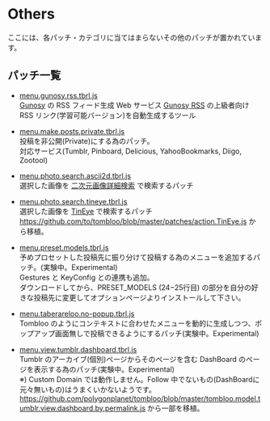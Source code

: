 # Others

ここには、各パッチ・カテゴリに当てはまらないその他のパッチが置かれています。

## パッチ一覧

* [menu.gunosy.rss.tbrl.js](https://raw.github.com/YungSang/patches-for-taberareloo/master/others/menu.gunosy.rss.tbrl.js)  
	[Gunosy](http://gunosy.com) の RSS フィード生成 Web サービス [Gunosy RSS](http://dai-shi.github.io/gunosy-rss/) の上級者向け RSS リンク(学習可能バージョン)を自動生成するツール

* [menu.make.posts.private.tbrl.js](https://raw.github.com/YungSang/patches-for-taberareloo/master/others/menu.make.posts.private.tbrl.js)  
	投稿を非公開(Private)にする為のパッチ。  
	対応サービス(Tumblr, Pinboard, Delicious, YahooBookmarks, Diigo, Zootool)

* [menu.photo.search.ascii2d.tbrl.js](https://raw.github.com/YungSang/patches-for-taberareloo/master/others/menu.photo.search.ascii2d.tbrl.js)  
	選択した画像を [二次元画像詳細検索](http://www.ascii2d.net/imagesearch) で検索するパッチ

* [menu.photo.search.tineye.tbrl.js](https://raw.github.com/YungSang/patches-for-taberareloo/master/others/menu.photo.search.tineye.tbrl.js)  
	選択した画像を [TinEye](http://www.tineye.com) で検索するパッチ
	https://github.com/to/tombloo/blob/master/patches/action.TinEye.js から移植。

* [menu.preset.models.tbrl.js](https://raw.github.com/YungSang/patches-for-taberareloo/master/others/menu.preset.models.tbrl.js)  
	予めプロセットした投稿先に振り分けて投稿する為のメニューを追加するパッチ。(実験中。Experimental)  
	Gestures と KeyConfig との連携も追加。  
	ダウンロードしてから、PRESET_MODELS (24−25行目) の部分を自分の好きな投稿先に変更してオプションページよりインストールして下さい。

* [menu.taberareloo.no-popup.tbrl.js](https://raw.github.com/YungSang/patches-for-taberareloo/master/others/menu.taberareloo.no-popup.tbrl.js)  
	Tombloo のようにコンテキストに合わせたメニューを動的に生成しつつ、ポップアップ画面無しで投稿できるようにするパッチ(実験中。Experimental)

* [menu.view.tumblr.dashboard.tbrl.js](https://raw.github.com/YungSang/patches-for-taberareloo/master/others/menu.view.tumblr.dashboard.tbrl.js)  
	Tumblr のアーカイブ(個別)ページからそのページを含む DashBoard のページを表示する為のパッチ(実験中。Experimental)  
	※) Custom Domain では動作しません。Follow 中でないもの(DashBoardに元々無いもの)はうまくいかないようです。  
	https://github.com/polygonplanet/tombloo/blob/master/tombloo.model.tumblr.view.dashboard.by.permalink.js から一部を移植。
